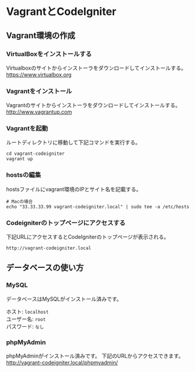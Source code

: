 VagrantとCodeIgniter
======================

Vagrant環境の作成
------------------

### VirtualBoxをインストールする ###

Virtualboxのサイトからインストーラをダウンロードしてインストールする。  
<https://www.virtualbox.org>

### Vagrantをインストール ###

Vagrantのサイトからインストーラをダウンロードしてインストールする。  
<http://www.vagrantup.com>

### Vagrantを起動 ###

ルートディレクトリに移動して下記コマンドを実行する。

    cd vagrant-codeigniter
    vagrant up

### hostsの編集 ###

hostsファイルにvagrant環境のIPとサイト名を記載する。

    # Macの場合
    echo "33.33.33.99 vagrant-codeigniter.local" | sudo tee -a /etc/hosts

### Codeigniterのトップページにアクセスする ###

下記URLにアクセスするとCodeIgniterのトップページが表示される。

    http://vagrant-codeigniter.local

データベースの使い方
------------------

### MySQL ###

データベースはMySQLがインストール済みです。

ホスト: `localhost`  
ユーザー名: `root`  
パスワード: `なし`

### phpMyAdmin ###

phpMyAdminがインストール済みです。
下記のURLからアクセスできます。  
<http://vagrant-codeigniter.local/phpmyadmin/>
